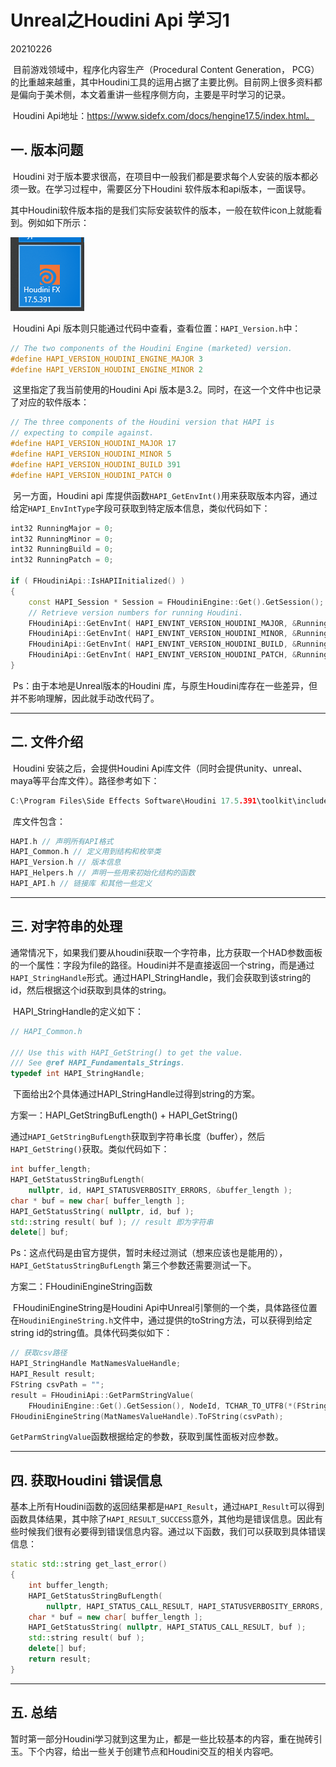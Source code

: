 # Unreal之Houdini Api 学习1

20210226

​		目前游戏领域中，程序化内容生产（Procedural  Content Generation， PCG）的比重越来越重，其中Houdini工具的运用占据了主要比例。目前网上很多资料都是偏向于美术侧，本文着重讲一些程序侧方向，主要是平时学习的记录。

​		Houdini Api地址：https://www.sidefx.com/docs/hengine17.5/index.html。

## 一. 版本问题

​		Houdini 对于版本要求很高，在项目中一般我们都是要求每个人安装的版本都必须一致。在学习过程中，需要区分下Houdini 软件版本和api版本，一面误导。

​		其中Houdini软件版本指的是我们实际安装软件的版本，一般在软件icon上就能看到。例如如下所示：

![image-20210226183641997](https://raw.githubusercontent.com/DionysosLai/PicGoImage/main/image-20210226183641997.png)

​		Houdini Api 版本则只能通过代码中查看，查看位置：``HAPI_Version.h``中：

```c++
// The two components of the Houdini Engine (marketed) version.
#define HAPI_VERSION_HOUDINI_ENGINE_MAJOR 3
#define HAPI_VERSION_HOUDINI_ENGINE_MINOR 2
```

​		这里指定了我当前使用的Houdini Api 版本是3.2。同时，在这一个文件中也记录了对应的软件版本：

```c++
// The three components of the Houdini version that HAPI is
// expecting to compile against.
#define HAPI_VERSION_HOUDINI_MAJOR 17
#define HAPI_VERSION_HOUDINI_MINOR 5
#define HAPI_VERSION_HOUDINI_BUILD 391
#define HAPI_VERSION_HOUDINI_PATCH 0
```

​		另一方面，Houdini api 库提供函数``HAPI_GetEnvInt()``用来获取版本内容，通过给定``HAPI_EnvIntType``字段可获取到特定版本信息，类似代码如下：

```c++
int32 RunningMajor = 0;
int32 RunningMinor = 0;
int32 RunningBuild = 0;
int32 RunningPatch = 0;

if ( FHoudiniApi::IsHAPIInitialized() )
{
    const HAPI_Session * Session = FHoudiniEngine::Get().GetSession();
    // Retrieve version numbers for running Houdini.
    FHoudiniApi::GetEnvInt( HAPI_ENVINT_VERSION_HOUDINI_MAJOR, &RunningMajor );
    FHoudiniApi::GetEnvInt( HAPI_ENVINT_VERSION_HOUDINI_MINOR, &RunningMinor );
    FHoudiniApi::GetEnvInt( HAPI_ENVINT_VERSION_HOUDINI_BUILD, &RunningBuild );
    FHoudiniApi::GetEnvInt( HAPI_ENVINT_VERSION_HOUDINI_PATCH, &RunningPatch );
}
```

​		Ps：由于本地是Unreal版本的Houdini 库，与原生Houdini库存在一些差异，但并不影响理解，因此就手动改代码了。

---

## 二. 文件介绍

​		Houdini 安装之后，会提供Houdini Api库文件（同时会提供unity、unreal、maya等平台库文件）。路径参考如下：

```c++
C:\Program Files\Side Effects Software\Houdini 17.5.391\toolkit\include\HAPI
```

​		库文件包含：

```c++
HAPI.h // 声明所有API格式
HAPI_Common.h // 定义用到结构和枚举类
HAPI_Version.h // 版本信息
HAPI_Helpers.h // 声明一些用来初始化结构的函数
HAPI_API.h // 链接库 和其他一些定义
```

---

## 三. 对字符串的处理

​		通常情况下，如果我们要从houdini获取一个字符串，比方获取一个HAD参数面板的一个属性：字段为file的路径。Houdini并不是直接返回一个string，而是通过``HAPI_StringHandle``形式。通过HAPI_StringHandle，我们会获取到该string的id，然后根据这个id获取到具体的string。

​		HAPI_StringHandle的定义如下：

```c++
// HAPI_Common.h

/// Use this with HAPI_GetString() to get the value.
/// See @ref HAPI_Fundamentals_Strings.
typedef int HAPI_StringHandle;
```

​		下面给出2个具体通过HAPI_StringHandle过得到string的方案。

方案一：HAPI_GetStringBufLength() + HAPI_GetString()

​		通过`HAPI_GetStringBufLength`获取到字符串长度（buffer），然后`HAPI_GetString()`获取。类似代码如下：

```c++
int buffer_length;
HAPI_GetStatusStringBufLength(
    nullptr, id, HAPI_STATUSVERBOSITY_ERRORS, &buffer_length );
char * buf = new char[ buffer_length ];
HAPI_GetStatusString( nullptr, id, buf );
std::string result( buf ); // result 即为字符串
delete[] buf;
```

​		Ps：这点代码是由官方提供，暂时未经过测试（想来应该也是能用的），`HAPI_GetStatusStringBufLength` 第三个参数还需要测试一下。

方案二：FHoudiniEngineString函数

​		FHoudiniEngineString是Houdini Api中Unreal引擎侧的一个类，具体路径位置在``HoudiniEngineString.h``文件中，通过提供的toString方法，可以获得到给定string id的string值。具体代码类似如下：

```c++
// 获取csv路径
HAPI_StringHandle MatNamesValueHandle;
HAPI_Result result;
FString csvPath = "";
result = FHoudiniApi::GetParmStringValue(
    FHoudiniEngine::Get().GetSession(), NodeId, TCHAR_TO_UTF8(*(FString("file"))), 0, 0, &MatNamesValueHandle);
FHoudiniEngineString(MatNamesValueHandle).ToFString(csvPath);
```

​		`GetParmStringValue`函数根据给定的参数，获取到属性面板对应参数。

---

## 四. 获取Houdini 错误信息

​		基本上所有Houdini函数的返回结果都是`HAPI_Result`，通过`HAPI_Result`可以得到函数具体结果，其中除了`HAPI_RESULT_SUCCESS`意外，其他均是错误信息。因此有些时候我们很有必要得到错误信息内容。通过以下函数，我们可以获取到具体错误信息：

```c++
static std::string get_last_error()
{
    int buffer_length;
    HAPI_GetStatusStringBufLength(
        nullptr, HAPI_STATUS_CALL_RESULT, HAPI_STATUSVERBOSITY_ERRORS, &buffer_length );
    char * buf = new char[ buffer_length ];
    HAPI_GetStatusString( nullptr, HAPI_STATUS_CALL_RESULT, buf );
    std::string result( buf );
    delete[] buf;
    return result;
}
```

---

## 五. 总结

​		暂时第一部分Houdini学习就到这里为止，都是一些比较基本的内容，重在抛砖引玉。下个内容，给出一些关于创建节点和Houdini交互的相关内容吧。


